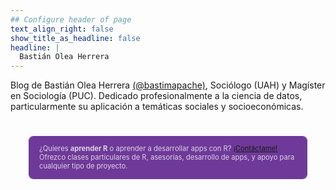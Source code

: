 ```yaml
---
## Configure header of page
text_align_right: false
show_title_as_headline: false
headline: |
  Bastián Olea Herrera
---
```


<!-- this is a subheadline -->
Blog de Bastián Olea Herrera [(@bastimapache)](https://x.com/bastimapache), Sociólogo (UAH) y Magíster en Sociología (PUC). Dedicado profesionalmente a la ciencia de datos, particularmente su aplicación a temáticas sociales y socioeconómicas.

<div style="padding:16px;padding-bottom:1px;padding-top:1px;background-color:#6E3998;color:#DDD1E7;border-radius:6px;margin:20px;margin-top:40px;margin-left:30px;margin-right:30px;font-size:80%;outline:1px solid  #6E3998; animation-name: pulse; &#10;                       animation-duration: 0.8s; &#10;                       animation-iteration-count: infinite; &#10;                       animation-direction: alternate-reverse;&#10;                       animation-timing-function: linear;"><p>¿Quieres <strong>aprender R</strong> o aprender a desarrollar apps con R? <a href="/contact/">¡Contáctame!</a> Ofrezco clases particulares de R, asesorías, desarrollo de apps, y apoyo para cualquier tipo de proyecto.</p>
</div>